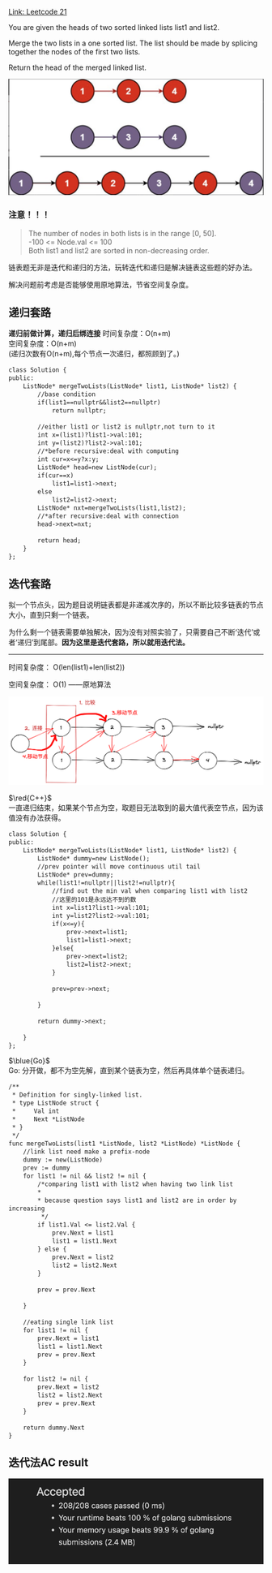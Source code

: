 [Link: Leetcode 21](https://leetcode.cn/problems/merge-two-sorted-lists/)

You are given the heads of two sorted linked lists list1 and list2.

Merge the two lists in a one sorted list. The list should be made by splicing together the nodes of the first two lists.

Return the head of the merged linked list.

![](../Img/21.Merge%20Two%20Sorted%20List.png)

### 注意！！！
>The number of nodes in both lists is in the range [0, 50].\
-100 <= Node.val <= 100\
Both list1 and list2 are sorted in non-decreasing order.


链表题无非是迭代和递归的方法，玩转迭代和递归是解决链表这些题的好办法。

解决问题前考虑是否能够使用原地算法，节省空间复杂度。

## 递归套路
**递归前做计算，递归后绑连接**
时间复杂度：O(n+m) \
空间复杂度：O(n+m) \
(递归次数有O(n+m),每个节点一次递归，都照顾到了。)
```
class Solution {
public:
    ListNode* mergeTwoLists(ListNode* list1, ListNode* list2) {
        //base condition
        if(list1==nullptr&&list2==nullptr)
            return nullptr;

        //either list1 or list2 is nullptr,not turn to it  
        int x=(list1)?list1->val:101;
        int y=(list2)?list2->val:101;
        //*before recursive:deal with computing
        int cur=x<=y?x:y;
        ListNode* head=new ListNode(cur);
        if(cur==x)
            list1=list1->next;
        else
            list2=list2->next;
        ListNode* nxt=mergeTwoLists(list1,list2);
        //*after recursive:deal with connection
        head->next=nxt;

        return head;
    }
};
```

## 迭代套路

拟一个节点头，因为题目说明链表都是非递减次序的，所以不断比较多链表的节点大小，直到只剩一个链表。

为什么剩一个链表需要单独解决，因为没有对照实验了，只需要自己不断‘迭代’或者‘递归’到尾部。**因为这里是迭代套路，所以就用迭代法。**

---
时间复杂度： O(len(list1)+len(list2))

空间复杂度： O(1) ——原地算法

![](../Img/21.in-place-for-iterative.png)

$\red{C++}$ \
一直递归结束，如果某个节点为空，取题目无法取到的最大值代表空节点，因为该值没有办法获得。

```
class Solution {
public:
    ListNode* mergeTwoLists(ListNode* list1, ListNode* list2) {
        ListNode* dummy=new ListNode();
        //prev pointer will move continuous util tail
        ListNode* prev=dummy;
        while(list1!=nullptr||list2!=nullptr){
            //find out the min val when comparing list1 with list2
            //这里的101是永远达不到的数
            int x=list1?list1->val:101;
            int y=list2?list2->val:101;
            if(x<=y){
                prev->next=list1;
                list1=list1->next;
            }else{
                prev->next=list2;
                list2=list2->next;
            }

            prev=prev->next;

        }

        return dummy->next;

    }
};
```
$\blue{Go}$ \
Go: 分开做，都不为空先解，直到某个链表为空，然后再具体单个链表递归。
```
/**
 * Definition for singly-linked list.
 * type ListNode struct {
 *     Val int
 *     Next *ListNode
 * }
 */
func mergeTwoLists(list1 *ListNode, list2 *ListNode) *ListNode {
    //link list need make a prefix-node 
	dummy := new(ListNode)
	prev := dummy
	for list1 != nil && list2 != nil {
		/*comparing list1 with list2 when having two link list
		*
		* because question says list1 and list2 are in order by increasing
		 */
		if list1.Val <= list2.Val {
			prev.Next = list1
			list1 = list1.Next
		} else {
			prev.Next = list2
			list2 = list2.Next
		}

		prev = prev.Next

	}

	//eating single link list
	for list1 != nil {
		prev.Next = list1
		list1 = list1.Next
        prev = prev.Next
	}

	for list2 != nil {
		prev.Next = list2
		list2 = list2.Next
        prev = prev.Next
	}

	return dummy.Next
}
```

## 迭代法AC result
![](../Img/21.AC.png)